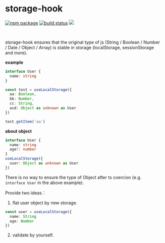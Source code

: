 # storage-hook

<p align="start">
  <a href="https://www.npmjs.com/package/@poyoho/storage-hook"><img src="https://img.shields.io/npm/v/@poyoho/storage-hook.svg" alt="npm package"></a>
  <a href="https://github.com/poyoho/storage-hook/actions/workflows/ci.yml"><img src="https://github.com/poyoho/storage-hook/actions/workflows/ci.yml/badge.svg?branch=master" alt="build status"></a>
  <a href="https://codecov.io/gh/poyoho/storage-hook"><img src="https://codecov.io/gh/poyoho/storage-hook/branch/master/graph/badge.svg?token=IM1TE3Y93B"/></a>
</p>
<br/>

storage-hook ensures that the original type of js (String / Boolean / Number / Date / Object / Array) is stable in storage (localStorage, sessionStorage and more).

**example**

```ts
interface User {
  name: string
}

const test = useLocalStorage({
  aa: Boolean,
  bb: Number,
  cc: String,
  asd: Object as unknown as User
})

test.getItem('aa')
```

**about object**

```ts
interface User {
  name: string
  age?: number
}
useLocalStorage({
  user: Object as unknown as User
})
```

There is no way to ensure the type of Object after ts coercion (e.g. `interface User` in the above example).

Provide two ideas：

1. flat user object by new storage.

```ts
const user = useLocalStorage({
  name: String
  age: Number
})
```

2. validate by yourself.
